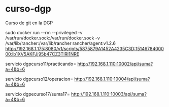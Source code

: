 # curso-dgp
Curso de git en la DGP

sudo docker run --rm --privileged -v /var/run/docker.sock:/var/run/docker.sock -v /var/lib/rancher:/var/lib/rancher rancher/agent:v1.2.6 http://192.168.1.175:8080/v1/scripts/5875879A1452A4235C3D:1514678400000:lb1XV5AKFJj95b47CZ3TlRl1NRE

servicio dgpcurso11/practicando= http://192.168.1.110:10002/api/suma?a=4&b=6

servicio dgpcurso12/operacion= http://192.168.1.110:10004/api/suma?a=4&b=6

servicio dgpecurso17/suma17= http://192.168.1.110:10003/api/suma?a=4&b=6
